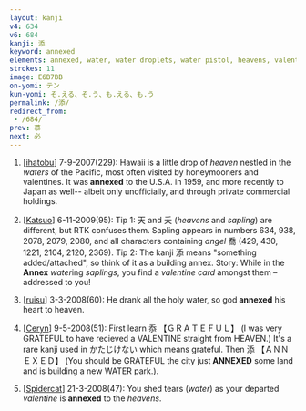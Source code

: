 ```yaml
---
layout: kanji
v4: 634
v6: 684
kanji: 添
keyword: annexed
elements: annexed, water, water droplets, water pistol, heavens, valentine
strokes: 11
image: E6B7BB
on-yomi: テン
kun-yomi: そ.える、そ.う、も.える、も.う
permalink: /添/
redirect_from:
 - /684/
prev: 慕
next: 必
---
```


1) [<a href="http://kanji.koohii.com/profile/ihatobu">ihatobu</a>] 7-9-2007(229): Hawaii is a little drop of <em>heaven</em> nestled in the <em>waters</em> of the Pacific, most often visited by honeymooners and valentines. It was<strong> annexed</strong> to the U.S.A. in 1959, and more recently to Japan as well-- albeit only unofficially, and through private commercial holdings.

2) [<a href="http://kanji.koohii.com/profile/Katsuo">Katsuo</a>] 6-11-2009(95): Tip 1: 天 and 夭 (<em>heavens</em> and <em>sapling</em>) are different, but RTK confuses them. Sapling appears in numbers 634, 938, 2078, 2079, 2080, and all characters containing <em>angel</em> 喬 (429, 430, 1221, 2104, 2120, 2369). Tip 2: The kanji 添 means &quot;something added/attached&quot;, so think of it as a building annex. Story: While in the <strong>Annex</strong> <em>water</em>ing <em>saplings</em>, you find a <em>valentine card</em> amongst them – addressed to you!

3) [<a href="http://kanji.koohii.com/profile/ruisu">ruisu</a>] 3-3-2008(60): He drank all the holy water, so god<strong> annexed</strong> his heart to heaven.

4) [<a href="http://kanji.koohii.com/profile/Ceryn">Ceryn</a>] 9-5-2008(51): First learn 忝 【ＧＲＡＴＥＦＵＬ】 (I was very GRATEFUL to have recieved a VALENTINE straight from HEAVEN.) It&#039;s a rare kanji used in かたじけない which means grateful. Then 添 【ＡＮＮＥＸＥＤ】 (You should be GRATEFUL the city just<strong> ANNEXED</strong> some land and is building a new WATER park.).

5) [<a href="http://kanji.koohii.com/profile/Spidercat">Spidercat</a>] 21-3-2008(47): You shed tears (<em>water</em>) as your departed <em>valentine</em> is <strong>annexed</strong> to the <em>heavens</em>.

